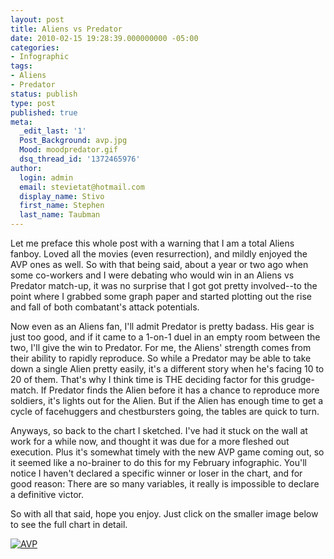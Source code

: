 ```yaml
---
layout: post
title: Aliens vs Predator
date: 2010-02-15 19:28:39.000000000 -05:00
categories:
- Infographic
tags:
- Aliens
- Predator
status: publish
type: post
published: true
meta:
  _edit_last: '1'
  Post_Background: avp.jpg
  Mood: moodpredator.gif
  dsq_thread_id: '1372465976'
author:
  login: admin
  email: stevietat@hotmail.com
  display_name: Stivo
  first_name: Stephen
  last_name: Taubman
---
```

Let me preface this whole post with a warning that I am a total Aliens fanboy. Loved all the movies (even resurrection), and mildly enjoyed the AVP ones as well. So with that being said, about a year or two ago when some co-workers and I were debating who would win in an Aliens vs Predator match-up, it was no surprise that I got got pretty involved--to the point where I grabbed some graph paper and started plotting out the rise and fall of both combatant's attack potentials.

Now even as an Aliens fan, I'll admit Predator is pretty badass. His gear is just too good, and if it came to a 1-on-1 duel in an empty room between the two, I'll give the win to Predator. For me, the Aliens' strength comes from their ability to rapidly reproduce. So while a Predator may be able to take down a single Alien pretty easily, it's a different story when he's facing 10 to 20 of them. That's why I think time is THE deciding factor for this grudge-match. If Predator finds the Alien before it has a chance to reproduce more soldiers, it's lights out for the Alien. But if the Alien has enough time to get a cycle of facehuggers and chestbursters going, the tables are quick to turn.<!--more-->

Anyways, so back to the chart I sketched. I've had it stuck on the wall at work for a while now, and thought it was due for a more fleshed out execution. Plus it's somewhat timely with the new AVP game coming out, so it seemed like a no-brainer to do this for my February infographic. You'll notice I haven't declared a specific winner or loser in the chart, and for good reason: There are so many variables, it really is impossible to declare a definitive victor.

So with all that said, hope you enjoy. Just click on the smaller image below to see the full chart in detail.

<a href="{{site.url}}assets/avp-large.jpg"><img class="aligncenter size-full wp-image-126" title="avp-small" alt="AVP" src="{{site.url}}assets/avp-small.jpg" /></a>
